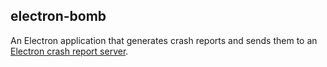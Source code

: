 ## electron-bomb

An Electron application that generates crash reports and sends them to an
[Electron crash report server].

[electron crash report server]: https://github.com/johnmuhl/electron-crash-report-server
